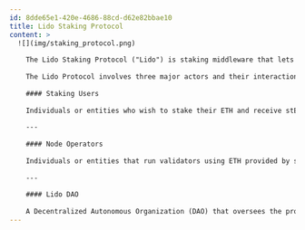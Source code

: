 ```yaml
---
id: 8dde65e1-420e-4686-88cd-d62e82bbae10
title: Lido Staking Protocol
content: >
  ![](img/staking_protocol.png)
    
    The Lido Staking Protocol ("Lido") is staking middleware that lets you participate in decentralized Ethereum staking without locking up your tokens. By staking through Lido, you receive a liquid token called stETH, which represents your staked ETH and reflects earned rewards (or accrued penalties), all while remaining usable within DeFi and the broader ecosystem. Lido operates via a set of smart contracts on Ethereum that manage deposits, reward distributions, and withdrawals in a non-custodial manner. Additionally, off-chain services tightly integrate with the protocol to support proper operations for deposits, withdrawals, and accounting flows.
    
    The Lido Protocol involves three major actors and their interactions:
    
    #### Staking Users
    
    Individuals or entities who wish to stake their ETH and receive stETH through the Lido protocol.
    
    ---
    
    #### Node Operators
    
    Individuals or entities that run validators using ETH provided by staking users in a non-custodial manner. *Learn more.* [will lead to [Lido Node Operator Set Overview](https://www.notion.so/HLW-new-structure-202bf633d0c98056a6ddf8e3b682e23d?pvs=21)]
    
    ---
    
    #### Lido DAO
    
    A Decentralized Autonomous Organization (DAO) that oversees the protocol's long-term development and maintenance. It is governed by LDO (Lido governance token) holders approving upgrades, deciding on key parameters and setting fees, facilitating node-operator participation and managing oracle operator sets, and empowering committees to handle defined operational tasks. *Learn more.* [will lead to [How DAO Works](https://www.notion.so/HLW-new-structure-202bf633d0c98056a6ddf8e3b682e23d?pvs=21)]
---
```

